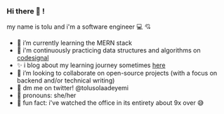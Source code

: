 ### Hi there 👋 !
my name is tolu and i'm a software engineer 💻 :cupid:

- 🌱 i’m currently learning the MERN stack
- :arrows_counterclockwise: i'm continuously practicing data structures and algorithms on [codesignal](https://codesignal.com)
- :sparkles: i blog about my learning journey sometimes [here](https://tolusolaadeyemi.hashnode.dev/)
- :space_invader: i’m looking to collaborate on open-source projects (with a focus on backend and/or technical writing)
- 💌 dm me on twitter! @tolusolaadeyemi
- :strawberry: pronouns: she/her
- :mushroom: fun fact: i've watched the office in its entirety about 9x over :sweat_smile:

